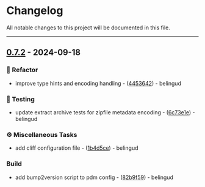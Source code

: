 # Changelog

All notable changes to this project will be documented in this file.

---
## [0.7.2](https://github.com/belingud/gptcomet/compare/v0.7.1..v0.7.2) - 2024-09-18

### 🚜 Refactor

- improve type hints and encoding handling - ([4453642](https://github.com/belingud/gptcomet/commit/445364224b0e741330b41d3767ceb02af69ca53e)) - belingud

### 🧪 Testing

- update extract archive tests for zipfile metadata encoding - ([6c73e1e](https://github.com/belingud/gptcomet/commit/6c73e1e37b107939f72635524f007f338cb5cd7a)) - belingud

### ⚙️ Miscellaneous Tasks

- add cliff configuration file - ([1b4d5ce](https://github.com/belingud/gptcomet/commit/1b4d5ce31f719ed27ce298842baf5806845e54d8)) - belingud

### Build

- add bump2version script to pdm config - ([82b9f59](https://github.com/belingud/gptcomet/commit/82b9f599428c7fe4057df7e66093fdf42238a681)) - belingud

